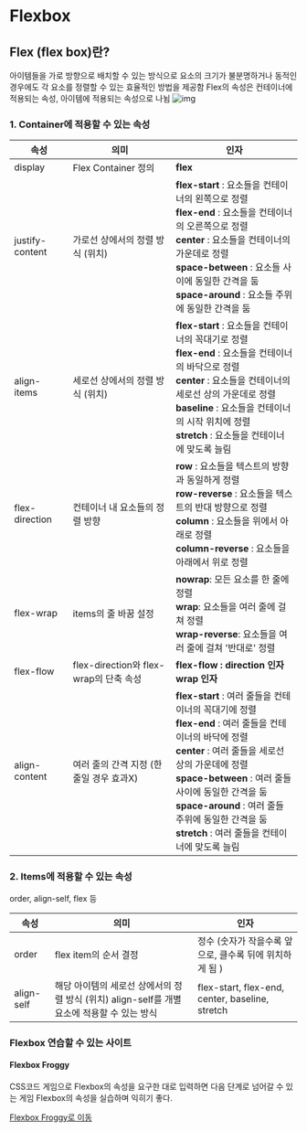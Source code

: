 # Flexbox

## Flex (flex box)란?

아이템들을 가로 방향으로 배치할 수 있는 방식으로 요소의 크기가 불분명하거나 동적인 경우에도 각 요소를 정렬할 수 있는 효율적인 방법을 제공함
Flex의 속성은 컨테이너에 적용되는 속성, 아이템에 적용되는 속성으로 나뉨
![img](https://velog.velcdn.com/images%2Fsukong%2Fpost%2F5a3bb83e-7521-451e-add5-0ddb5dbf24ea%2Fimage.png)

### 1. Container에 적용할 수 있는 속성

| 속성            | 의미                                     | 인자                                                         |
| --------------- | ---------------------------------------- | ------------------------------------------------------------ |
| display         | Flex Container 정의                      | **flex**                                                     |
| justify-content | 가로선 상에서의 정렬 방식 (위치)         | **flex-start** : 요소들을 컨테이너의 왼쪽으로 정렬 <br />**flex-end** : 요소들을 컨테이너의 오른쪽으로 정렬<br />**center** : 요소들을 컨테이너의 가운데로 정렬 <br />**space-between** : 요소들 사이에 동일한 간격을 둠 <br />**space-around** : 요소들 주위에 동일한 간격을 둠 |
| align-items     | 세로선 상에서의 정렬 방식 (위치)         | **flex-start** : 요소들을 컨테이너의 꼭대기로 정렬<br />**flex-end** : 요소들을 컨테이너의 바닥으로 정렬 <br />**center** : 요소들을 컨테이너의 세로선 상의 가운데로 정렬 <br />**baseline** : 요소들을 컨테이너의 시작 위치에 정렬 <br />**stretch** : 요소들을 컨테이너에 맞도록 늘림 |
| flex-direction  | 컨테이너 내 요소들의 정렬 방향           | **row** : 요소들을 텍스트의 방향과 동일하게 정렬 <br />**row-reverse** : 요소들을 텍스트의 반대 방향으로 정렬 <br />**column** : 요소들을 위에서 아래로 정렬 <br />**column-reverse** : 요소들을 아래에서 위로 정렬 |
| flex-wrap       | items의 줄 바꿈 설정                     | **nowrap**: 모든 요소를 한 줄에 정렬 <br />**wrap**: 요소들을 여러 줄에 걸쳐 정렬 <br />**wrap-reverse**: 요소들을 여러 줄에 걸쳐 '반대로' 정렬 |
| flex-flow       | flex-direction와 flex-wrap의 단축 속성   | **flex-flow : direction 인자 wrap 인자**                     |
| align-content   | 여러 줄의 간격 지정 (한 줄일 경우 효과X) | **flex-start** : 여러 줄들을 컨테이너의 꼭대기에 정렬 <br />**flex-end** : 여러 줄들을 컨테이너의 바닥에 정렬 <br />**center** : 여러 줄들을 세로선 상의 가운데에 정렬 <br />**space-between** : 여러 줄들 사이에 동일한 간격을 둠 <br />**space-around** : 여러 줄들 주위에 동일한 간격을 둠 <br />**stretch** : 여러 줄들을 컨테이너에 맞도록 늘림 |



### 2. Items에 적용할 수 있는 속성

order, align-self, flex 등

| 속성       | 의미                                                         | 인자                                                    |
| ---------- | ------------------------------------------------------------ | ------------------------------------------------------- |
| order      | flex item의 순서 결정                                        | 정수 (숫자가 작을수록 앞으로, 클수록 뒤에 위치하게 됨 ) |
| align-self | 해당 아이템의 세로선 상에서의 정렬 방식 (위치) align-self를 개별 요소에 적용할 수 있는 방식 | flex-start, flex-end, center, baseline, stretch         |



### Flexbox 연습할 수 있는 사이트

#### Flexbox Froggy

CSS코드 게임으로 Flexbox의 속성을 요구한 대로 입력하면 다음 단계로 넘어갈 수 있는 게임
Flexbox의 속성을 실습하며 익히기 좋다.

[Flexbox Froggy로 이동](https://flexboxfroggy.com/#ko)